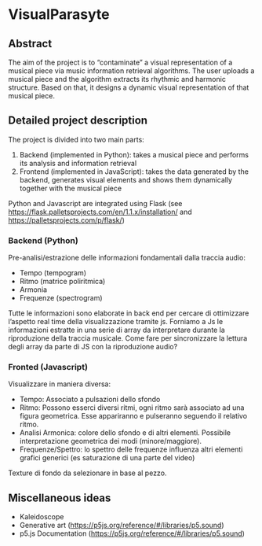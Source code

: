 # VisualParasyte

## Abstract

The aim of the project is to “contaminate” a visual representation of a musical piece via music information retrieval algorithms. The user uploads a musical piece and the algorithm extracts its rhythmic and harmonic structure. Based on that, it designs a dynamic visual representation of that musical piece.


## Detailed project description

The project is divided into two main parts:
1. Backend (implemented in Python): takes a musical piece and performs its analysis and information retrieval
2. Frontend (implemented in JavaScript): takes the data generated by the backend, generates visual elements and shows them dynamically together with the musical piece

Python and Javascript are integrated using Flask (see https://flask.palletsprojects.com/en/1.1.x/installation/ and https://palletsprojects.com/p/flask/)


### Backend (Python)
Pre-analisi/estrazione delle informazioni fondamentali dalla traccia audio:
* Tempo (tempogram)
* Ritmo (matrice poliritmica)
* Armonia
* Frequenze (spectrogram)

Tutte le informazioni sono elaborate in back end per cercare di ottimizzare l’aspetto real time della visualizzazione tramite js. 
Forniamo a Js le informazioni estratte in una serie di array  da interpretare durante la riproduzione della traccia musicale. Come fare per sincronizzare la lettura degli array da parte di JS con la riproduzione audio?

### Fronted (Javascript)

Visualizzare in maniera diversa:
* Tempo: Associato a pulsazioni dello sfondo
* Ritmo: Possono esserci diversi ritmi, ogni ritmo sarà associato ad una figura geometrica. Esse appariranno e pulseranno seguendo il relativo ritmo.
* Analisi Armonica: colore dello sfondo e di altri elementi. Possibile interpretazione geometrica dei modi (minore/maggiore).
* Frequenze/Spettro: lo spettro delle frequenze influenza altri elementi grafici generici (es saturazione di una parte del video)

Texture di fondo da selezionare in base al pezzo.

## Miscellaneous ideas

* Kaleidoscope
* Generative art (https://p5js.org/reference/#/libraries/p5.sound)
* p5.js Documentation (https://p5js.org/reference/#/libraries/p5.sound)



